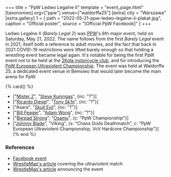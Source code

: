 +++
title = "PpW Ledwo Legalne II"
template = "event_page.html"
[taxonomies]
org=["ppw"]
venue=["waldorffa25"]
[extra]
city = "Warszawa"
[extra.gallery]
1 = { path = "2022-05-21-ppw-ledwo-legalne-ii-plakat.jpg", caption = "Official poster", source = "[Official PpW Facebook]" }
+++

Ledwo Legalne II (_Barely Legal 2_) was [PPW](@/o/ppw.md)'s 6th major event, held on Saturday, May 21, 2022. The name follows from the first _Barely Legal_ event in 2021, itself both a reference to adult movies, and the fact that back in 2021 COVID-19 restrictions were lifted barely enough so that holding a wrestling event became legal again.
It's notable for being the first PpW event not to be held at the [2Koła motorcycle club](@/v/2kola.md), and for introducing the [PpW European Ultraviolent Championship](@/o/ppw.md#championships).
The event was held at Waldorffa 25, a dedicated event venue in Bemowo that would later become the main arena for PpW.


{% card() %}
- ["[Mister Z](@/w/mister-z.md)", "[Steve Kuningas](@/w/steve-kuningas.md)", {nc: "?"}]
- ["[Ricardo Diesel](@/w/ricardo-diesel.md)", "[Tony Sk1n](@/w/tony-sk1n.md)", {nc: "?"}]
- ["Asara", "[Skull Evil](@/w/skull-evil.md)", {nc: "?"}]
- ["[Bill Feager](@/w/feager.md)", "[Adam Wong](@/w/adam-wong.md)", {nc: "?"}]
- ["[Biesiad Strong](@/w/biesiad.md)", "[Osamu](@/w/osamu.md)", {c: "PpW Championship"}]
- ["[Johnny Blade](@/w/johnny-blade.md)", "Viking", {s: "Chaos Gods Deathmatch", c: "PpW
      European Ultraviolent Championship, VcV Hardcore Championship"}]
{% end %}

### References

* [Facebook event](https://www.facebook.com/events/1117782402125287/)
* [WrestleMap's article](https://www.wrestlemap.com/news/p1e7040pmjt9uwctkin6cod0xwqj1k) covering the ultraviolent match
* [WrestleMap's article](https://www.wrestlemap.com/news/mxrf1jwfu9v4hp21pmf7ws40yb76qk) announcing the event
